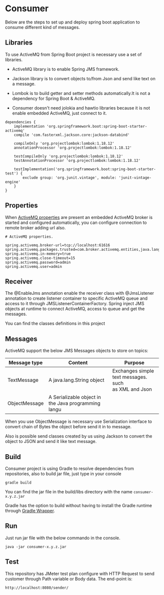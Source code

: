# Consumer

Below are the steps to set up and deploy spring boot application to consume different kind 
of messages.

## Libraries

To use ActiveMQ from Spring Boot project is necessary use a set of libraries.

* ActiveMQ library is to enable Spring JMS framework.

* Jackson library is to convert objects to/from Json and send like text on a message.

* Lombok is to build getter and setter methods automatically.It is not a dependency for Spring Boot & ActiveMQ.

* Consumer doesn't need jolokia and hawtio libraries because it is not enable embedded ActiveMQ, just connect to it.

```
dependencies {
	implementation 'org.springframework.boot:spring-boot-starter-activemq'
	compile 'com.fasterxml.jackson.core:jackson-databind'

	compileOnly 'org.projectlombok:lombok:1.18.12'
	annotationProcessor 'org.projectlombok:lombok:1.18.12'

	testCompileOnly 'org.projectlombok:lombok:1.18.12'
	testAnnotationProcessor 'org.projectlombok:lombok:1.18.12'

	testImplementation('org.springframework.boot:spring-boot-starter-test') {
		exclude group: 'org.junit.vintage', module: 'junit-vintage-engine'
	}
}
```

## Properties

When [ActiveMQ properties](https://docs.spring.io/spring-boot/docs/current/reference/html/appendix-application-properties.html#integration-properties) 
are present an embedded ActiveMQ broker is started and configured automatically, you can configure connection to remote
broker adding url also.

```
# ActiveMQ properties.

spring.activemq.broker-url=tcp://localhost:61616
spring.activemq.packages.trusted=com.broker.activemq.entities,java.lang
spring.activemq.in-memory=true
spring.activemq.close-timeout=15
spring.activemq.password=admin
spring.activemq.user=admin

```

## Receiver

The @EnableJms annotation enable the receiver class with @JmsListener annotation to create listener container to specific ActiveMQ queue and access to it 
through JMSListenerContainerFactory. Spring inject JMS objects at runtime to connect ActiveMQ, access to queue and get the messages.

You can find the classes definitions in this project

## Messages

ActiveMQ support the below JMS Messages objects to store on topics:

Message type | Content | Purpose |
--- | --- | --- |
TextMessage | A java.lang.String object| Exchanges simple text messages. such as XML and Json |
ObjectMessage | A Serializable object in the Java programming langu

When you use ObjectMessage is necessary use Serialization interface to convert chain of Bytes the object 
before send it in to message.

Also is possible send classes created by us using Jackson to convert the object to JSON and send it like text message. 

## Build

Consumer project is using Gradle to resolve dependencies from repositories, also to build jar file, just type in your console

    gradle build 
    
You can find the jar file in the build/libs directory with the name `consumer-x.y.z.jar`

Gradle has the option to build without having to install the Gradle runtime through [Gradle Wrapper](https://docs.gradle.org/current/userguide/gradle_wrapper.html).

## Run

Just run jar file with the below commando in the console.

    java -jar consumer-x.y.z.jar

## Test

This repository has JMeter test plan configure with HTTP Request to send customer through 
Path variable or Body data. The end-point is:

    http://localhost:8080/sender/
